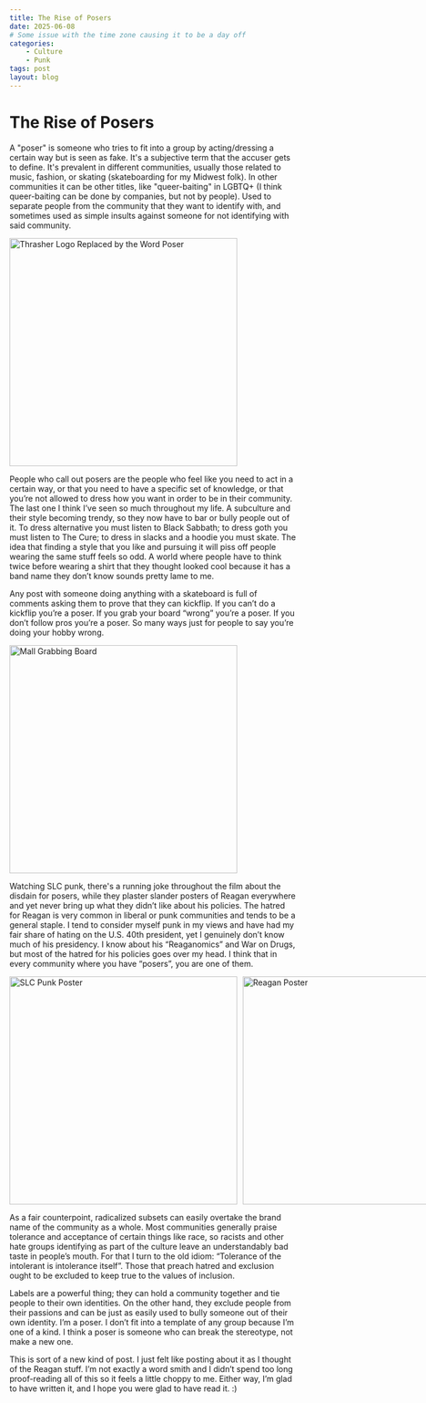 ```yaml
---
title: The Rise of Posers
date: 2025-06-08
# Some issue with the time zone causing it to be a day off
categories:
    - Culture
    - Punk
tags: post
layout: blog
---
```

# The Rise of Posers

A "poser" is someone who tries to fit into a group by acting/dressing a certain way but is seen as fake. It's a subjective term that the accuser gets to define. It's prevalent in different communities, usually those related to music, fashion, or skating (skateboarding for my Midwest folk). In other communities it can be other titles, like "queer-baiting" in LGBTQ+ (I think queer-baiting can be done by companies, but not by people). Used to separate people from the community that they want to identify with, and sometimes used as simple insults against someone for not identifying with said community. 

<img src="/assets/images/thrasherPoser.jpg" alt="Thrasher Logo Replaced by the Word Poser" height="400" />

People who call out posers are the people who feel like you need to act in a certain way, or that you need to have a specific set of knowledge, or that you’re not allowed to dress how you want in order to be in their community. The last one I think I’ve seen so much throughout my life. A subculture and their style becoming trendy, so they now have to bar or bully people out of it. To dress alternative you must listen to Black Sabbath; to dress goth you must listen to The Cure; to dress in slacks and a hoodie you must skate. The idea that finding a style that you like and pursuing it will piss off people wearing the same stuff feels so odd. A world where people have to think twice before wearing a shirt that they thought looked cool because it has a band name they don’t know sounds pretty lame to me.

Any post with someone doing anything with a skateboard is full of comments asking them to prove that they can kickflip. If you can’t do a kickflip you’re a poser. If you grab your board “wrong” you’re a poser. If you don’t follow pros you’re a poser. So many ways just for people to say you’re doing your hobby wrong.

<img src="/assets/images/mallGrab.jpg" alt="Mall Grabbing Board" height="400" />

Watching SLC punk, there's a running joke throughout the film about the disdain for posers, while they plaster slander posters of Reagan everywhere and yet never bring up what they didn’t like about his policies. The hatred for Reagan is very common in liberal or punk communities and tends to be a general staple. I tend to consider myself punk in my views and have had my fair share of hating on the U.S. 40th president, yet I genuinely don’t know much of his presidency. I know about his “Reaganomics” and War on Drugs, but most of the hatred for his policies goes over my head. I think that in every community where you have “posers”, you are one of them.

<div style="display: flex; gap: 10px;">
  <img src="/assets/images/SLCPunkPoster.jpg" alt="SLC Punk Poster" height="400" />
  <img src="/assets/images/reaganPoster.jpg" alt="Reagan Poster" height="400" />
</div>

As a fair counterpoint, radicalized subsets can easily overtake the brand name of the community as a whole. Most communities generally praise tolerance and acceptance of certain things like race, so racists and other hate groups identifying as part of the culture leave an understandably bad taste in people’s mouth. For that I turn to the old idiom: “Tolerance of the intolerant is intolerance itself”. Those that preach hatred and exclusion ought to be excluded to keep true to the values of inclusion.

Labels are a powerful thing; they can hold a community together and tie people to their own identities. On the other hand, they exclude people from their passions and can be just as easily used to bully someone out of their own identity. I’m a poser. I don’t fit into a template of any group because I’m one of a kind. I think a poser is someone who can break the stereotype, not make a new one.

This is sort of a new kind of post. I just felt like posting about it as I thought of the Reagan stuff. I’m not exactly a word smith and I didn’t spend too long proof-reading all of this so it feels a little choppy to me. Either way, I’m glad to have written it, and I hope you were glad to have read it. :)

